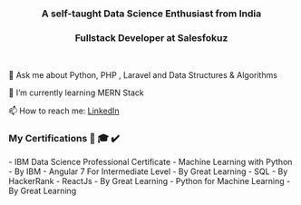 <h3 align="center">A self-taught Data Science Enthusiast from India </h3>
<h3 align="center"> Fullstack Developer at Salesfokuz</h3><br/>


💬 Ask me about Python, PHP , Laravel and Data Structures & Algorithms

🌱 I’m currently learning MERN Stack

📫 How to reach me: <a href="https://www.linkedin.com/in/reshmakr" target="blank">LinkedIn</a>

<h3 align="left">My Certifications 📜 🎓 ✔️</h3>
- IBM Data Science Professional Certificate
- Machine Learning with Python - By IBM
- Angular 7 For Intermediate Level - By Great Learning
- SQL - By HackerRank
- ReactJs - By Great  Learning
- Python for Machine Learning - By Great Learning



